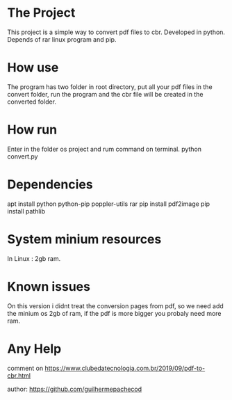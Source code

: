 # The Project

This project is a simple way to convert pdf files to cbr.
Developed in python. 
Depends of rar linux program and pip.

# How use 
The program has two folder in root directory, put all your pdf files in the convert folder, run the program and the cbr file will be created in the converted folder.

# How run
Enter in the folder os project and rum command on terminal.
python convert.py

# Dependencies
apt install python python-pip poppler-utils rar 
pip install pdf2image
pip install pathlib

# System minium resources
In Linux : 2gb ram.

# Known issues
On this version i didnt treat the conversion pages from pdf, so we need add the minium os 2gb of ram, if the pdf is more bigger you probaly need more ram.

# Any Help 
comment on
https://www.clubedatecnologia.com.br/2019/09/pdf-to-cbr.html

author: https://github.com/guilhermepachecod
